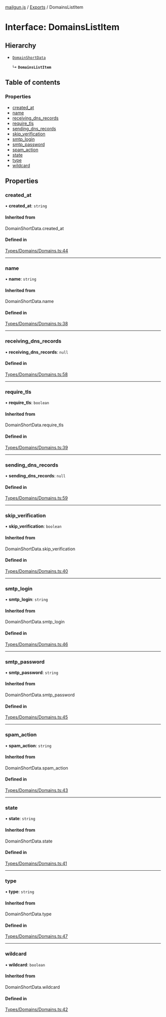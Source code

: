 [mailgun.js](../README.md) / [Exports](../modules.md) / DomainsListItem

# Interface: DomainsListItem

## Hierarchy

- [`DomainShortData`](../modules.md#domainshortdata)

  ↳ **`DomainsListItem`**

## Table of contents

### Properties

- [created\_at](DomainsListItem.md#created_at)
- [name](DomainsListItem.md#name)
- [receiving\_dns\_records](DomainsListItem.md#receiving_dns_records)
- [require\_tls](DomainsListItem.md#require_tls)
- [sending\_dns\_records](DomainsListItem.md#sending_dns_records)
- [skip\_verification](DomainsListItem.md#skip_verification)
- [smtp\_login](DomainsListItem.md#smtp_login)
- [smtp\_password](DomainsListItem.md#smtp_password)
- [spam\_action](DomainsListItem.md#spam_action)
- [state](DomainsListItem.md#state)
- [type](DomainsListItem.md#type)
- [wildcard](DomainsListItem.md#wildcard)

## Properties

### created\_at

• **created\_at**: `string`

#### Inherited from

DomainShortData.created\_at

#### Defined in

[Types/Domains/Domains.ts:44](https://github.com/mailgun/mailgun.js/blob/c04a97a/lib/Types/Domains/Domains.ts#L44)

___

### name

• **name**: `string`

#### Inherited from

DomainShortData.name

#### Defined in

[Types/Domains/Domains.ts:38](https://github.com/mailgun/mailgun.js/blob/c04a97a/lib/Types/Domains/Domains.ts#L38)

___

### receiving\_dns\_records

• **receiving\_dns\_records**: ``null``

#### Defined in

[Types/Domains/Domains.ts:58](https://github.com/mailgun/mailgun.js/blob/c04a97a/lib/Types/Domains/Domains.ts#L58)

___

### require\_tls

• **require\_tls**: `boolean`

#### Inherited from

DomainShortData.require\_tls

#### Defined in

[Types/Domains/Domains.ts:39](https://github.com/mailgun/mailgun.js/blob/c04a97a/lib/Types/Domains/Domains.ts#L39)

___

### sending\_dns\_records

• **sending\_dns\_records**: ``null``

#### Defined in

[Types/Domains/Domains.ts:59](https://github.com/mailgun/mailgun.js/blob/c04a97a/lib/Types/Domains/Domains.ts#L59)

___

### skip\_verification

• **skip\_verification**: `boolean`

#### Inherited from

DomainShortData.skip\_verification

#### Defined in

[Types/Domains/Domains.ts:40](https://github.com/mailgun/mailgun.js/blob/c04a97a/lib/Types/Domains/Domains.ts#L40)

___

### smtp\_login

• **smtp\_login**: `string`

#### Inherited from

DomainShortData.smtp\_login

#### Defined in

[Types/Domains/Domains.ts:46](https://github.com/mailgun/mailgun.js/blob/c04a97a/lib/Types/Domains/Domains.ts#L46)

___

### smtp\_password

• **smtp\_password**: `string`

#### Inherited from

DomainShortData.smtp\_password

#### Defined in

[Types/Domains/Domains.ts:45](https://github.com/mailgun/mailgun.js/blob/c04a97a/lib/Types/Domains/Domains.ts#L45)

___

### spam\_action

• **spam\_action**: `string`

#### Inherited from

DomainShortData.spam\_action

#### Defined in

[Types/Domains/Domains.ts:43](https://github.com/mailgun/mailgun.js/blob/c04a97a/lib/Types/Domains/Domains.ts#L43)

___

### state

• **state**: `string`

#### Inherited from

DomainShortData.state

#### Defined in

[Types/Domains/Domains.ts:41](https://github.com/mailgun/mailgun.js/blob/c04a97a/lib/Types/Domains/Domains.ts#L41)

___

### type

• **type**: `string`

#### Inherited from

DomainShortData.type

#### Defined in

[Types/Domains/Domains.ts:47](https://github.com/mailgun/mailgun.js/blob/c04a97a/lib/Types/Domains/Domains.ts#L47)

___

### wildcard

• **wildcard**: `boolean`

#### Inherited from

DomainShortData.wildcard

#### Defined in

[Types/Domains/Domains.ts:42](https://github.com/mailgun/mailgun.js/blob/c04a97a/lib/Types/Domains/Domains.ts#L42)
